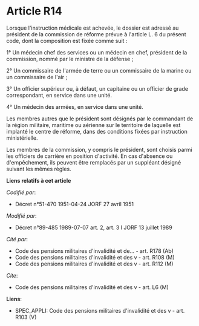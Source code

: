# Article R14

Lorsque l'instruction médicale est achevée, le dossier est adressé au président de la commission de réforme prévue à
l'article L. 6 du présent code, dont la composition est fixée comme suit :

1° Un médecin chef des services ou un médecin en chef, président de la commission, nommé par le ministre de la défense ;

2° Un commissaire de l'armée de terre ou un commissaire de la marine ou un commissaire de l'air ;

3° Un officier supérieur ou, à défaut, un capitaine ou un officier de grade correspondant, en service dans une unité.

4° Un médecin des armées, en service dans une unité.

Les membres autres que le président sont désignés par le commandant de la région militaire, maritime ou aérienne sur le
territoire de laquelle est implanté le centre de réforme, dans des conditions fixées par instruction ministérielle.

Les membres de la commission, y compris le président, sont choisis parmi les officiers de carrière en position d'activité. En
cas d'absence ou d'empêchement, ils peuvent être remplacés par un suppléant désigné suivant les mêmes règles.

**Liens relatifs à cet article**

_Codifié par_:

  - Décret n°51-470 1951-04-24 JORF 27 avril 1951

_Modifié par_:

  - Décret n°89-485 1989-07-07 art. 2, art. 3 I JORF 13 juillet 1989

_Cité par_:

  - Code des pensions militaires d'invalidité et de... - art. R178 (Ab)
  - Code des pensions militaires d'invalidité et des v - art. R108 (M)
  - Code des pensions militaires d'invalidité et des v - art. R112 (M)

_Cite_:

  - Code des pensions militaires d'invalidité et des v - art. L6 (M)

**Liens**:

  - SPEC_APPLI: Code des pensions militaires d'invalidité et des v - art. R103 (V)
